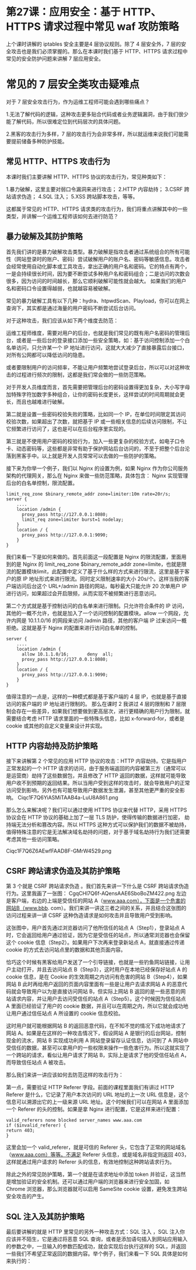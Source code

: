 # 第27课：应用安全：基于 HTTP、HTTPS 请求过程中常见 waf 攻防策略

上个课时讲解的 iptables 安全主要是4 层协议规则。除了 4 层安全外，7 层的安全攻击也是我们必须掌握的。那么在本课时我们基于 HTTP、HTTPS 请求过程中常见的安全防护问题来讲解 7 层应用安全。

# 常见的 7 层安全类攻击疑难点

对于 7 层安全攻击行为，作为运维工程师可能会遇到哪些痛点？

1.无法了解代码的逻辑，这种攻击更多贴合代码或者业务逻辑漏洞，由于我们很少能了解代码，所以很难定位到代码层次的具体问题。

2.黑客的攻击行为多样，7 层的攻击行为会非常多样，所以就运维来说我们可能需要提前储备多种防护技能。

## 常见 HTTP、HTTPS 攻击行为
本课时我们主要讲解 HTTP、HTTPS 协议的攻击行为，常见种类如下：

1.暴力破解，这里主要对弱口令漏洞来进行攻击；
2.HTTP 内容劫持；
3.CSRF 跨站请求伪造；
4.SQL 注入；
5.XSS 跨站脚本攻击，等等。

这都属于常见的 HTTP、HTTPS 请求类的攻击行为，我们将重点讲解其中的一些类型，并讲解一个运维工程师该如何去进行防范？

## 暴力破解及其防护策略
首先我们讲的是暴力破解攻击类型。暴力破解是指攻击者通过系统组合的所有可能性（网站登录时的账户、密码）尝试破解用户的账户名、密码等敏感信息。攻击者会经常使用自动化脚本或工具攻击，拿出正确的用户名和密码。它的特点有两个，一是会持续很长时间，因为要不断尝试多种用户名和密码组合；二是访问的次数会很多，因为访问的时间越长，那么它顺利破解可能性就会越大。 如果我们的用户名和密码口令设置得越弱，也就越容易被破解。

常见的暴力破解工具有以下几种：hydra、htpwdScan、Playload，你可以在网上查询下，其实都是通过海量的用户密码不断尝试后台访问。

对于这种攻击，我们应该从如下两个维度去防范：

运维工程师维度，需要对用户的后台，也就是我们常见的既有用户名密码的管理后台，或者是一些后台的登录接口添加一些安全策略，如：基于访问控制添加一个白名单访问，只允许某一个 IP 地址进行访问，这就大大减少了直接暴露后台接口，对所有公网都可以降低访问的隐患。

或者要限制用户的访问频率，不能让用户频繁地尝试登录后台，所以可以对这种攻击的过程进行频次的限制，这都是我们常会做的一些防范策略。

对于开发人员维度而言，首先需要把管理后台的密码设置得更加复杂，大小写字母加特殊字符加数字多种组合，让你的密码长度更长，这样尝试的时间周期就会更长，而且也越难进行破解。

第二就是设置一些密码校验失败的策略，比如同一个 IP，在单位时间限定其访问校验次数，如果超出了次数，就把基于 IP 或一些相关信息的后续访问限制，不让它频繁进行访问了，这也是可以在后台程序里实现的。

第三就是不使用用户密码的校验行为，加入一些更复杂的校验方式，如电子口令卡、动态密码等，这些都是非常有助于保护网站后台访问的，不至于把整个后台沦落到黑客手中。以上就是开发人员常常可以去做的一些防护的策略。

接下来为你举一个例子，我们以 Nginx 的设置为例，如果 Nginx 作为你公司服务架构的代理网关，那么在 Nginx 来做一些防范策略，具体包含： Nginx 实现管理后台的白名单控制，限流配置。



```
limit_req_zone $binary_remote_addr zone=limiter:10m rate=20r/s;
server {
    ....
    location /admin {
      proxy_pass http://127.0.0.1:8080;
      limit_req zone=limiter burst=1 nodelay;
    }
    location / {
      proxy_pass http://127.0.0.1:9090;
    }
}

```
我们来看一下是如何来做的。首先前面这一段配置是 Nginx 的限流配置，里面用到的是 Nginx 的 limit_req_zone $binary_remote_addr zone=limite，也就是限流的配置模块limit，此配置中定义了基于什么样的方式来进行限流，这里是基于客户的原 IP 地址形式来进行限流。同时定义限制速率的大小 20s/个。这样当我的客户端访问后台这个 URL+/admin 路径的网站，每秒最大只能允许 20 次单用户 IP 进行访问，如果超过会开启限频，从而实现不被频繁进行恶意访问。

第二个方式就是基于控制访问的白名单来进行限制。只允许符合条件的 IP 访问，其他的一概不允许，也就是加入了一个访问控制的配置模块。allow 一个网段，允许内网是 10.1.1.0/16 的网段来访问 /admin 路径，其他的客户端 IP 过来访问一概拒绝。这就是基于 Nginx 的配置来进行访问白名单的控制。



```
server {
    ....
    location /admin {
      allow 10.1.1.0/16;       deny  all;
      proxy_pass http://127.0.0.1:8080;
    }
    location / {
      proxy_pass http://127.0.0.1:9090;
    }
}

```

值得注意的一点是，这样的一种模式都是基于客户端的 4 层 IP，也就是基于直接访问的客户端的 IP 地址进行限制的。 那么在课时 2 我讲过 4 层的限制和 7 层限制会存在一些差异，如果我们想要做到更高层次，进行更精确的用户行为限制，就需要结合考虑 HTTP 请求里面的一些特殊头信息，比如 x-forward-for，或者是 cookie 或其他的自定义变量来设计并实现。

## HTTP 内容劫持及防护策略

接下来讲解第 2 个常见的应用 HTTP 协议的攻击：HTTP 内容劫持。它是指用户正常发起的一个 HTTP 请求的访问，由于服务端返回的内容被第三方（通常可以是运营商）劫持了这些数据包，并且修改了 HTTP 返回的数据，这样就可能导致用户收不到预期的返回结果。所以当用户受到这样的攻击时，就会导致用户的正常访问受到影响，另外也有可能导致用户数据发生泄漏，甚至其他更严重的安全影响。
Ciqc1F7Q6YiASMiTAAB4a-LuU8A861.png

那么怎么来解决呢？我们可以通过使用 HTTPS 协议来代替 HTTP，采用 HTTPS 协议会在 HTTP 协议的基础上加了一层 TLS 防护，使得传输的数据进行加密， 劫持端无法分析和篡改内容。所以 HTTPS 这种方式可以保护我们的数据不被劫持，值得特殊注意的它是无法解决域名劫持的问题，对于基于域名劫持行为我们还需要考虑其他一些访问策略。

Ciqc1F7Q6Z6AEwfFAAD8F-GMrW4529.png

## CSRF 跨站请求伪造及其防护策略

第 3 个就是 CSRF 跨站请求伪造 。我们首先来讲一下什么是 CSRF 跨站请求伪造行为。这里我画了一张图：
CgqCHl7Q6f-AQensAAE6SboBoZM422.png
左边是客户端，右边的上端是受信任的网站 A（www.aaa.com），下面是一个危害的网站B（www.bbb. com）。我们来讲一讲这三者之间的关系，并且结合这张图的访问过程来讲一讲 CSRF 这种伪造请求是如何攻击并且导致用户受到影响。

这张图中，用户首先通过浏览器访问了他所信任的站点 A（Step1），登录站点 A 时，它会返回给用户通过验证，因为它是受信任的站点，所以通常浏览器也会保留这个 cookie 信息（Step2）。如果用户下次再来登录新站点 A，就直接通过传递 cookie 的方式去访问站点里的数据和其他页面内容。

恰巧这个时候有黑客给用户发送了一个引导链接，也就是一些钓鱼网站链接，让用户主动打开，并且去访问站点 B（Step3），这时用户在本地已经保存好站点 A 的 cookie 信息，是在 Cookie 的生效周期之内访问有危害的网站 B（Step4），如果网站 B 此时再给用户返回的页面内容里面有一些是让用户去请求网站 A 的恶意代码就会导致用户以为是直接访问网站 B，但实际上网站 B 返回的是一些恶意的网站请求内容，并让用户去访问受信任的站点 A（Step5）。这个时候因为信任站点 A 里面已经验证了用户的 cookie 数据，并且可以在周期之内，所以它就会成功地让用户通过信任站点 A 所设置的 cookie 信息校验。

这时用户就可能根据网站 B 的返回恶意代码，在不知不觉的情况下成功地请求了网站 A。如果是在这样的一种攻击情况下，假设网站 A 是银行的后台网站，控制现金的流水，网站 B 实现成功利用 A 网站登录留存认证信息，访问到了 A 网站中受信任的数据，甚至可以拿用户的一些权限来操作一些危害行为。所以这就实现了一个跨站的请求，看似让用户请求了网站 B，实际上是请求了他的受信任站点 A，而导致信任站点 A 被攻击。

那么我们来讲一讲应该如何去防范这样的攻击行为：

第一点，需要验证 HTTP Referer 字段。前面的课程里面我们有讲过 HTTP Referer 是什么，它记录了用户本次访问的 URL 地址的上一次 URL 信息是，这个信息可以溯源出它的上一级来源 URL 地址。这个时候我们可以在网站 A 里面添加一个 Referer 的头的控制。如果是拿 Nginx 进行配置，它是这样来进行配置：


```
valid_referers none blocked server_names www.aaa.com
if ($invalid_referer) {
return 403;
}

```
这里会加一个 valid_referer，就是可信的 Referer 头，它包含了正常的网站域名（www.aaa.com）等等。不满足 Referer 头信息，或是域名非指定则返回 403，这样就通过用户请求的 Referer 头的信息，有效地控制这种跨站请求行为。

除此之外的常见防护策略，第一个就是在请求地址中添加 token 并验证，这当然是增加验证的安全机制。还可以通过用户端的浏览器来进行安全加固，如 Chrome 浏览器，那么浏览器就可以启用 SameSite cookie 设置，避免发生跨站安全攻击的产生。

## SQL 注入及其防护策略

最后要讲解的就是 HTTP 里常见的另外一种攻击方式：SQL 注入 ，SQL 注入你应该并不陌生，它是通过将恶意 SQL 查询，或者是添加语句插入到网站应用输入的参数之中，一旦输入的参数匹配成功，就会实现后台执行这样的 SQL，并返回一些我们不希望正常返回的数据内容。举个例子，我们来看一下 SQL 具体是如何来执行的：